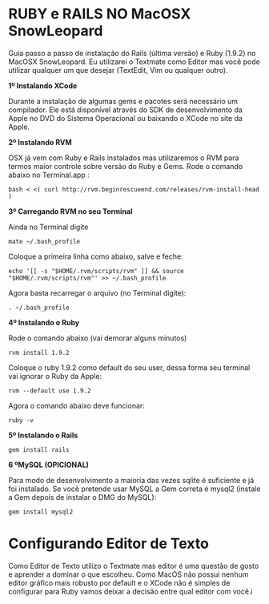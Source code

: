 RUBY e RAILS NO MacOSX SnowLeopard
===

Guia passo a passo de instalação do Rails (última versão) e Ruby (1.9.2) no MacOSX SnowLeopard. Eu utilizarei o Textmate como Editor mas você pode utilizar qualquer um que desejar (TextEdit, Vim ou qualquer outro).

**1º Instalando XCode**

Durante a instalação de algumas gems e pacotes será necessário um compilador. Ele está disponível através do SDK de desenvolvimento da Apple no DVD do Sistema Operacional ou baixando o XCode no site da Apple.

**2º Instalando RVM**

OSX já vem com Ruby e Rails instalados mas utilizaremos o RVM para termos maior controle sobre versão do Ruby e Gems. Rode o comando abaixo no Terminal.app :

    bash < <( curl http://rvm.beginrescueend.com/releases/rvm-install-head )

**3º Carregando RVM no seu Terminal**

Ainda no Terminal digite 

    mate ~/.bash_profile

Coloque a primeira linha como abaixo, salve e feche:

    echo '[[ -s "$HOME/.rvm/scripts/rvm" ]] && source "$HOME/.rvm/scripts/rvm"' >> ~/.bash_profile
    
Agora basta recarregar o arquivo (no Terminal digite):

    . ~/.bash_profile
    
**4º Instalando o Ruby**

Rode o comando abaixo (vai demorar alguns minutos)

    rvm install 1.9.2
    
Coloque o ruby 1.9.2 como default do seu user, dessa forma seu terminal vai ignorar o Ruby da Apple:

    rvm --default use 1.9.2
    
Agora o comando abaixo deve funcionar:

    ruby -v
    
**5º Instalando o Rails**

    gem install rails
    
**6 ºMySQL (OPICIONAL)**

Para modo de desenvolvimento a maioria das vezes sqlite é suficiente e já foi instalado. Se você pretende usar MySQL a Gem correta é mysql2 (instale a Gem depois de instalar o DMG do MySQL):

    gem install mysql2    
    
Configurando Editor de Texto
===

Como Editor de Texto utilizo o Textmate mas editor é uma questão de gosto e aprender a dominar o que escolheu. Como MacOS não possui nenhum editor gráfico mais robusto por default e o XCode não é simples de configurar para Ruby vamos deixar a decisão entre qual editor com você.i

